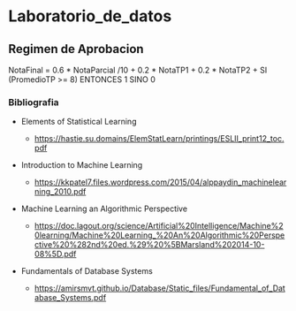 # Laboratorio_de_datos

## Regimen de Aprobacion

NotaFinal = 0.6 * NotaParcial /10 + 0.2 * NotaTP1 + 0.2 * NotaTP2 + SI (PromedioTP >= 8) ENTONCES 1 SINO 0 


### Bibliografia 
- Elements of Statistical Learning
  - https://hastie.su.domains/ElemStatLearn/printings/ESLII_print12_toc.pdf

- Introduction to Machine Learning
    - https://kkpatel7.files.wordpress.com/2015/04/alppaydin_machinelearning_2010.pdf

- Machine Learning an Algorithmic Perspective
    - https://doc.lagout.org/science/Artificial%20Intelligence/Machine%20learning/Machine%20Learning_%20An%20Algorithmic%20Perspective%20%282nd%20ed.%29%20%5BMarsland%202014-10-08%5D.pdf

- Fundamentals of Database Systems
    - https://amirsmvt.github.io/Database/Static_files/Fundamental_of_Database_Systems.pdf